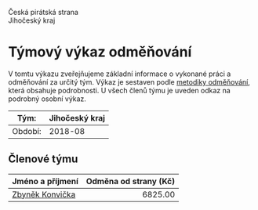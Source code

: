 Česká pirátská strana  
Jihočeský kraj

Týmový výkaz odměňování
===========================

V tomtu výkazu zveřejňujeme základní informace o vykonané práci a odměňování
za určitý tým. Výkaz je sestaven podle [metodiky odměňování][metodika],
která obsahuje podrobnosti. U všech členů týmu je uveden odkaz na podrobný osobní výkaz.

Tým:                     | Jihočeský kraj
-----------------------  | --------------------
Období:                  | 2018-08

Členové týmu
--------------

| Jméno a příjmení                    |   Odměna od strany (Kč) |
|:------------------------------------|------------------------:|
| [Zbyněk Konvička](zbynek-konvicka/) |                 6825.00 |


[metodika]: https://redmine.pirati.cz/projects/po/wiki/Odmenovani
